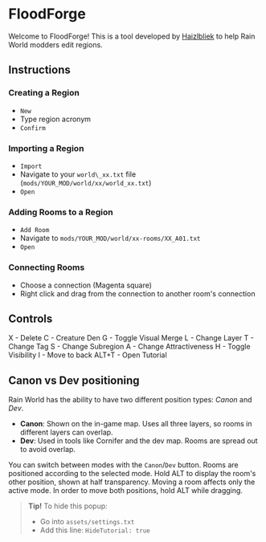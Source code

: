 # FloodForge

Welcome to FloodForge!
This is a tool developed by [Haizlbliek](https://github.com/haizlbliek) to help Rain World modders edit regions.

## Instructions

### Creating a Region
- `New`
- Type region acronym
- `Confirm`

### Importing a Region
- `Import`
- Navigate to your `world\_xx.txt` file (`mods/YOUR_MOD/world/xx/world_xx.txt`)
- `Open`

### Adding Rooms to a Region
- `Add Room`
- Navigate to `mods/YOUR_MOD/world/xx-rooms/XX_A01.txt`
- `Open`

### Connecting Rooms
- Choose a connection (Magenta square)
- Right click and drag from the connection to another room's connection

## Controls

X - Delete
C - Creature Den
G - Toggle Visual Merge
L - Change Layer
T - Change Tag
S - Change Subregion
A - Change Attractiveness
H - Toggle Visibility
I - Move to back
ALT+T - Open Tutorial

## Canon vs Dev positioning
Rain World has the ability to have two different position types: *Canon* and *Dev*.
- **Canon**: Shown on the in-game map. Uses all three layers, so rooms in different layers can overlap.
- **Dev**: Used in tools like Cornifer and the dev map. Rooms are spread out to avoid overlap.

You can switch between modes with the `Canon`/`Dev` button.
Rooms are positioned according to the selected mode.
Hold ALT to display the room's other position, shown at half transparency.
Moving a room affects only the active mode. In order to move both positions, hold ALT while dragging.

> **Tip!**
> To hide this popup:
> - Go into `assets/settings.txt`
> - Add this line: `HideTutorial: true`